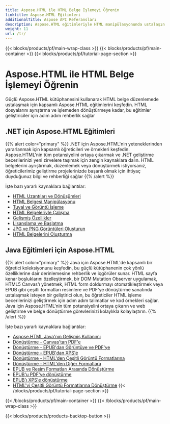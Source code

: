 ```yaml
---
title: Aspose.HTML ile HTML Belge İşlemeyi Öğrenin
linktitle: Aspose.HTML Eğitimleri
additionalTitle: Aspose API Referansları
description: Aspose.HTML eğitimleriyle HTML manipülasyonunda ustalaşın - ayrıştırmadan dönüştürmeye, geliştiriciler için adım adım rehberlik.
weight: 11
url: /tr/
---
```


{{< blocks/products/pf/main-wrap-class >}}
{{< blocks/products/pf/main-container >}}
{{< blocks/products/pf/tutorial-page-section >}}

# Aspose.HTML ile HTML Belge İşlemeyi Öğrenin


Güçlü Aspose.HTML kütüphanesini kullanarak HTML belge düzenlemede ustalaşmak için kapsamlı Aspose.HTML eğitimlerini keşfedin. HTML dosyalarını ayrıştırma ve işlemeden dönüştürmeye kadar, bu eğitimler geliştiriciler için adım adım rehberlik sağlar

## .NET için Aspose.HTML Eğitimleri
{{% alert color="primary" %}}
.NET için Aspose.HTML'nin yeteneklerinden yararlanmak için kapsamlı öğreticileri ve örnekleri keşfedin. Aspose.HTML'nin tüm potansiyelini ortaya çıkarmak ve .NET geliştirme becerilerinizi yeni zirvelere taşımak için zengin kaynaklara dalın. HTML belgelerini ayrıştırmak, düzenlemek veya dönüştürmek istiyorsanız, öğreticilerimiz geliştirme projelerinizde başarılı olmak için ihtiyaç duyduğunuz bilgi ve rehberliği sağlar 
{{% /alert %}}

İşte bazı yararlı kaynaklara bağlantılar:
 
- [HTML Uzantıları ve Dönüşümleri](./net/html-extensions-and-conversions/)
- [HTML Belgesi Manipülasyonu](./net/html-document-manipulation/)
- [Tuval ve Görüntü İşleme](./net/canvas-and-image-manipulation/)
- [HTML Belgeleriyle Çalışma](./net/working-with-html-documents/)
- [Gelişmiş Özellikler](./net/advanced-features/)
- [Lisanslama ve Başlatma](./net/licensing-and-initialization/)
- [JPG ve PNG Görüntüleri Oluşturun](./net/generate-jpg-and-png-images/)
- [HTML Belgelerini Oluşturma](./net/rendering-html-documents/)

## Java Eğitimleri için Aspose.HTML
{{% alert color="primary" %}}
Java için Aspose.HTML'de kapsamlı bir öğretici koleksiyonunu keşfedin, bu güçlü kütüphanenin çok yönlü özelliklerine dair derinlemesine rehberlik ve içgörüler sunar. HTML sayfa kenar boşluklarını özelleştirmek, bir DOM Mutation Observer uygulamak, HTML5 Canvas'ı yönetmek, HTML form doldurmayı otomatikleştirmek veya EPUB gibi çeşitli formatları resimlere ve PDF'ye dönüştürme sanatında ustalaşmak isteyen bir geliştirici olun, bu öğreticiler HTML işleme becerilerinizi geliştirmek için adım adım talimatlar ve kod örnekleri sağlar. Java için Aspose.HTML'nin tüm potansiyelini ortaya çıkarın ve web geliştirme ve belge dönüştürme görevlerinizi kolaylıkla kolaylaştırın. 
{{% /alert %}}

İşte bazı yararlı kaynaklara bağlantılar:
 
- [Aspose.HTML Java'nın Gelişmiş Kullanımı](./java/advanced-usage/)
- [Dönüştürme - Canvas'tan PDF'e](./java/conversion-canvas-to-pdf/)
- [Dönüştürme - EPUB'dan Görüntüye ve PDF'ye](./java/conversion-epub-to-image-and-pdf/)
- [Dönüştürme - EPUB'dan XPS'e](./java/conversion-epub-to-xps/)
- [Dönüştürme - HTML'den Çeşitli Görüntü Formatlarına](./java/conversion-html-to-various-image-formats/)
- [Dönüştürme - HTML'den Diğer Formatlara](./java/conversion-html-to-other-formats/)
- [EPUB ve Resim Formatları Arasında Dönüştürme](./java/converting-between-epub-and-image-formats/)
- [EPUB'u PDF'ye dönüştürme](./java/converting-epub-to-pdf/)
- [EPUB'ı XPS'e dönüştürme](./java/converting-epub-to-xps/)
- [HTML'yi Çeşitli Görüntü Formatlarına Dönüştürme](./java/converting-html-to-various-image-formats/)
{{< /blocks/products/pf/tutorial-page-section >}}

{{< /blocks/products/pf/main-container >}}
{{< /blocks/products/pf/main-wrap-class >}}

{{< blocks/products/products-backtop-button >}}

